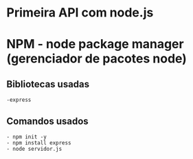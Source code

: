 # Primeira API com node.js

# NPM - node package manager (gerenciador de pacotes node)

## Bibliotecas usadas
    -express

## Comandos usados
    - npm init -y
    - npm install express
    - node servidor.js